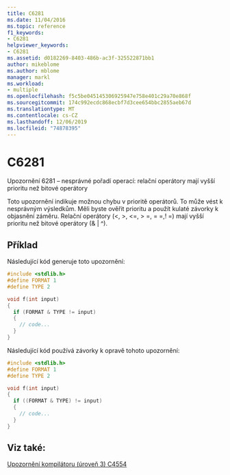 ```yaml
---
title: C6281
ms.date: 11/04/2016
ms.topic: reference
f1_keywords:
- C6281
helpviewer_keywords:
- C6281
ms.assetid: d0182269-8403-486b-ac3f-325522871bb1
author: mikeblome
ms.author: mblome
manager: markl
ms.workload:
- multiple
ms.openlocfilehash: f5c5be045145306925947e758e401c29a70e868f
ms.sourcegitcommit: 174c992ecdc868ecbf7d3cee654bbc2855aeb67d
ms.translationtype: MT
ms.contentlocale: cs-CZ
ms.lasthandoff: 12/06/2019
ms.locfileid: "74878395"
---
```

# <a name="c6281"></a>C6281
Upozornění 6281 – nesprávné pořadí operací: relační operátory mají vyšší prioritu než bitové operátory

 Toto upozornění indikuje možnou chybu v prioritě operátorů. To může vést k nesprávným výsledkům. Měli byste ověřit prioritu a použít kulaté závorky k objasnění záměru. Relační operátory (\<, >, \<=, > =, = =,! =) mají vyšší prioritu než bitové operátory (& &#124; ^).

## <a name="example"></a>Příklad
 Následující kód generuje toto upozornění:

```cpp
#include <stdlib.h>
#define FORMAT 1
#define TYPE 2

void f(int input)
{
  if (FORMAT & TYPE != input)
  {
    // code...
  }
}
```

 Následující kód používá závorky k opravě tohoto upozornění:

```cpp
#include <stdlib.h>
#define FORMAT 1
#define TYPE 2

void f(int input)
{
  if ((FORMAT & TYPE) != input)
  {
    // code...
  }
}
```

## <a name="see-also"></a>Viz také:
 [Upozornění kompilátoru (úroveň 3) C4554](/cpp/error-messages/compiler-warnings/compiler-warning-level-3-c4554)
